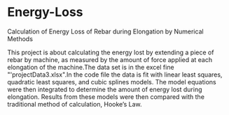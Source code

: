 # Energy-Loss
Calculation of Energy Loss of Rebar during Elongation by Numerical Methods


This project is about calculating the energy lost by extending a piece of rebar by machine, as measured by the amount of force applied at each elongation 
of the machine.The data set is in the excel fine "'projectData3.xlsx".In the code file the data is fit with linear least squares, quadratic least squares, 
and cubic splines models. The model equations were then integrated to determine the amount of energy lost during elongation.
Results from these models were then compared with the traditional method of calculation, Hooke’s Law.
